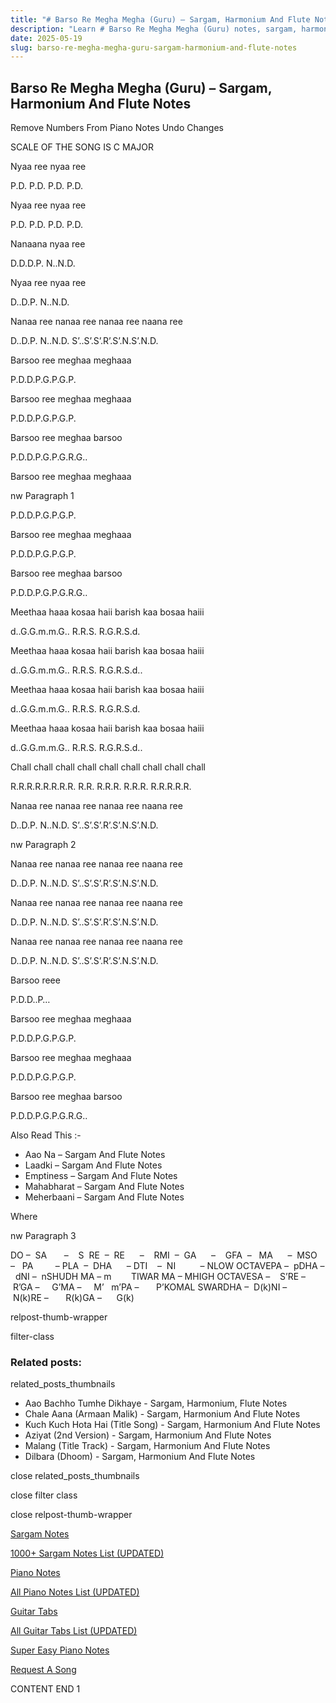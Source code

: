 ```yaml
---
title: "# Barso Re Megha Megha (Guru) – Sargam, Harmonium And Flute Notes"
description: "Learn # Barso Re Megha Megha (Guru) notes, sargam, harmonium notations and flute notes. Easy step-by-step tutorial for beginners."
date: 2025-05-19
slug: barso-re-megha-megha-guru-sargam-harmonium-and-flute-notes
---
```


## Barso Re Megha Megha (Guru) – Sargam, Harmonium And Flute Notes

Remove Numbers From Piano Notes
Undo Changes

SCALE OF THE SONG IS C MAJOR

Nyaa ree nyaa ree

P.D. P.D. P.D. P.D.

Nyaa ree nyaa ree

P.D. P.D. P.D. P.D.

Nanaana nyaa ree

D.D.D.P. N..N.D.

Nyaa ree nyaa ree

D..D.P. N..N.D.

Nanaa ree nanaa ree nanaa ree naana ree

D..D.P. N..N.D. S’..S’.S’.R’.S’.N.S’.N.D.

Barsoo ree meghaa meghaaa

P.D.D.P.G.P.G.P.

Barsoo ree meghaa meghaaa

P.D.D.P.G.P.G.P.

Barsoo ree meghaa barsoo

P.D.D.P.G.P.G.R.G..

Barsoo ree meghaa meghaaa

nw Paragraph 1

P.D.D.P.G.P.G.P.

Barsoo ree meghaa meghaaa

P.D.D.P.G.P.G.P.

Barsoo ree meghaa barsoo

P.D.D.P.G.P.G.R.G..

Meethaa haaa kosaa haii barish kaa bosaa haiii

d..G.G.m.m.G.. R.R.S. R.G.R.S.d.

Meethaa haaa kosaa haii barish kaa bosaa haiii

d..G.G.m.m.G.. R.R.S. R.G.R.S.d..

Meethaa haaa kosaa haii barish kaa bosaa haiii

d..G.G.m.m.G.. R.R.S. R.G.R.S.d.

Meethaa haaa kosaa haii barish kaa bosaa haiii

d..G.G.m.m.G.. R.R.S. R.G.R.S.d..

Chall chall chall chall chall chall chall chall chall

R.R.R.R.R.R.R.R. R.R. R.R.R. R.R.R. R.R.R.R.R.

Nanaa ree nanaa ree nanaa ree naana ree

D..D.P. N..N.D. S’..S’.S’.R’.S’.N.S’.N.D.

nw Paragraph 2

Nanaa ree nanaa ree nanaa ree naana ree

D..D.P. N..N.D. S’..S’.S’.R’.S’.N.S’.N.D.

Nanaa ree nanaa ree nanaa ree naana ree

D..D.P. N..N.D. S’..S’.S’.R’.S’.N.S’.N.D.

Nanaa ree nanaa ree nanaa ree naana ree

D..D.P. N..N.D. S’..S’.S’.R’.S’.N.S’.N.D.

Barsoo reee

P.D.D..P…

Barsoo ree meghaa meghaaa

P.D.D.P.G.P.G.P.

Barsoo ree meghaa meghaaa

P.D.D.P.G.P.G.P.

Barsoo ree meghaa barsoo

P.D.D.P.G.P.G.R.G..



Also Read This :-



* Aao Na – Sargam And Flute Notes
* Laadki – Sargam And Flute Notes
* Emptiness – Sargam And Flute Notes
* Mahabharat – Sargam And Flute Notes
* Meherbaani – Sargam And Flute Notes

Where



nw Paragraph 3

DO –  SA       –    S  RE  –  RE      –    RMI  –  GA      –    GFA  –   MA      –  MSO  –   PA         – PLA  –  DHA      – DTI    –  NI          – NLOW OCTAVEPA –  pDHA –  dNI –  nSHUDH MA – m        TIWAR MA – MHIGH OCTAVESA –    S’RE –     R’GA –     G’MA –     M’   m’PA –       P’KOMAL SWARDHA –  D(k)NI –       N(k)RE –       R(k)GA –      G(k)



relpost-thumb-wrapper

filter-class

### Related posts:

related_posts_thumbnails

* Aao Bachho Tumhe Dikhaye - Sargam, Harmonium, Flute Notes
* Chale Aana (Armaan Malik) - Sargam, Harmonium And Flute Notes
* Kuch Kuch Hota Hai (Title Song) - Sargam, Harmonium And Flute Notes
* Aziyat (2nd Version) - Sargam, Harmonium And Flute Notes
* Malang (Title Track) - Sargam, Harmonium And Flute Notes
* Dilbara (Dhoom) - Sargam, Harmonium And Flute Notes

close related_posts_thumbnails

close filter class

close relpost-thumb-wrapper

[Sargam Notes](/sargam-notes.html)

[1000+ Sargam Notes List (UPDATED)](/all-songs-list-sargam-notes.html)

[Piano Notes](/piano-notes.html)

[All Piano Notes List (UPDATED)](/all-songs-list-piano-notes.html)

[Guitar Tabs](/guitar-tabs.html)

[All Guitar Tabs List (UPDATED)](/all-songs-list-guitar-tabs.html)

[Super Easy Piano Notes](https://studywall.in/)

[Request A Song](/request-a-song.html)

CONTENT END 1

